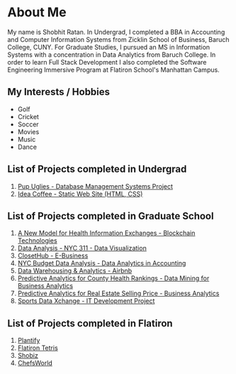 <h1>About Me</h1>
My name is Shobhit Ratan. In Undergrad, I completed a BBA in Accounting and Computer Information Systems from Zicklin School of Business, Baruch College, CUNY. For Graduate Studies, I pursued an MS in Information Systems with a concentration in Data Analytics from Baruch College. In order to learn Full Stack Development I also completed the Software Engineering Immersive Program at Flatiron School's Manhattan Campus. 
<h2>My Interests / Hobbies</h2>
<ul>
  <li>Golf</li>
  <li>Cricket</li>
  <li>Soccer</li>
  <li>Movies</li>
  <li>Music</li>
  <li>Dance</li>
</ul>
<h2>List of Projects completed in Undergrad</h2>
<ol>
   <li><a href="https://github.com/ShobhitRatan/pup-uglies-dbms-project">Pup Uglies - Database Management Systems Project</a></li> 
   <li><a href="https://github.com/ShobhitRatan/idea-coffee-html">Idea Coffee - Static Web Site (HTML, CSS)</a></li>
 </ol>
<h2>List of Projects completed in Graduate School</h2>
<ol>
  <li><a href="https://github.com/ShobhitRatan/hie-blockchain">A New Model for Health Information Exchanges - Blockchain Technologies</a></li>
  <li><a href="https://github.com/ShobhitRatan/data-analysis-nyc-311">Data Analysis - NYC 311 - Data Visualization</a></li>
  <li><a href="https://rebelbase.co/project/683">ClosetHub - E-Business</a></li>
  <li><a href="https://github.com/ShobhitRatan/nyc-budget-data-analysis">NYC Budget Data Analysis - Data Analytics in Accounting</a></li>
  <li><a href="https://github.com/ShobhitRatan/airbnb-dw-analytics">Data Warehousing & Analytics - Airbnb</a></li>
  <li><a href="https://github.com/ShobhitRatan/predictive-analytics-county-health-rankings">Predictive Analytics for County Health Rankings - Data Mining for Business Analytics</a></li>
  <li><a href="https://github.com/ShobhitRatan/predictive-analytics-real-estate">Predictive Analytics for Real Estate Selling Price - Business Analytics</a></li>
  <li><a href="https://github.com/ShobhitRatan/sdx">Sports Data Xchange - IT Development Project</a></li>
</ol>
<h2>List of Projects completed in Flatiron</h2>
<ol>
  <li><a href="https://github.com/ShobhitRatan/plantify">Plantify</a></li>
  <li><a href="https://github.com/ShobhitRatan/flatirontetris-frontend">Flatiron Tetris</a></li> 
  <li><a href="https://github.com/ShobhitRatan/shobiz-frontend">Shobiz</a></li>
  <li><a href="https://github.com/ShobhitRatan/chefsworld-frontend">ChefsWorld</a></li>
</ol>
<!--
**ShobhitRatan/ShobhitRatan** is a ✨ _special_ ✨ repository because its `README.md` (this file) appears on your GitHub profile.

Here are some ideas to get you started:

- 🔭 I’m currently working on ...
- 🌱 I’m currently learning ...
- 👯 I’m looking to collaborate on ...
- 🤔 I’m looking for help with ...
- 💬 Ask me about ...
- 📫 How to reach me: ...
- 😄 Pronouns: ...
- ⚡ Fun fact: ...
-->
